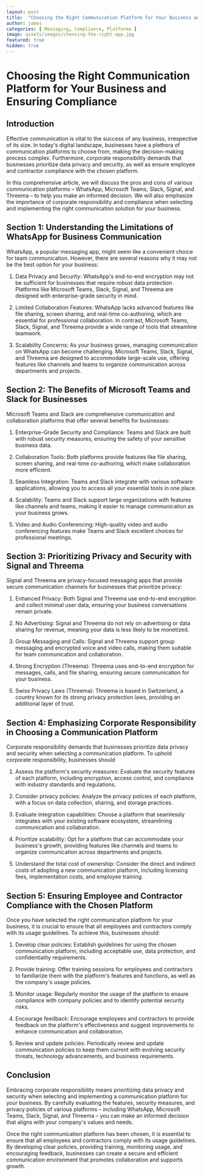 ```yaml
---
layout: post
title:  "Choosing the Right Communication Platform for Your Business and Ensuring Compliance"
author: james
categories: [ Messaging, Compliance, Platforms ]
image: assets/images/choosing-the-right-app.jpg
featured: true
hidden: true
---
```

# Choosing the Right Communication Platform for Your Business and Ensuring Compliance

## Introduction

Effective communication is vital to the success of any business, irrespective of its size. In today's digital landscape, businesses have a plethora of communication platforms to choose from, making the decision-making process complex. Furthermore, corporate responsibility demands that businesses prioritize data privacy and security, as well as ensure employee and contractor compliance with the chosen platform.

In this comprehensive article, we will discuss the pros and cons of various communication platforms – WhatsApp, Microsoft Teams, Slack, Signal, and Threema – to help you make an informed decision. We will also emphasize the importance of corporate responsibility and compliance when selecting and implementing the right communication solution for your business.

## Section 1: Understanding the Limitations of WhatsApp for Business Communication

WhatsApp, a popular messaging app, might seem like a convenient choice for team communication. However, there are several reasons why it may not be the best option for your business:

1. Data Privacy and Security: WhatsApp's end-to-end encryption may not be sufficient for businesses that require robust data protection. Platforms like Microsoft Teams, Slack, Signal, and Threema are designed with enterprise-grade security in mind.

2. Limited Collaboration Features: WhatsApp lacks advanced features like file sharing, screen sharing, and real-time co-authoring, which are essential for professional collaboration. In contrast, Microsoft Teams, Slack, Signal, and Threema provide a wide range of tools that streamline teamwork.

3. Scalability Concerns: As your business grows, managing communication on WhatsApp can become challenging. Microsoft Teams, Slack, Signal, and Threema are designed to accommodate large-scale use, offering features like channels and teams to organize communication across departments and projects.

## Section 2: The Benefits of Microsoft Teams and Slack for Businesses

Microsoft Teams and Slack are comprehensive communication and collaboration platforms that offer several benefits for businesses:

1. Enterprise-Grade Security and Compliance: Teams and Slack are built with robust security measures, ensuring the safety of your sensitive business data.

2. Collaboration Tools: Both platforms provide features like file sharing, screen sharing, and real-time co-authoring, which make collaboration more efficient.

3. Seamless Integration: Teams and Slack integrate with various software applications, allowing you to access all your essential tools in one place.

4. Scalability: Teams and Slack support large organizations with features like channels and teams, making it easier to manage communication as your business grows.

5. Video and Audio Conferencing: High-quality video and audio conferencing features make Teams and Slack excellent choices for professional meetings.

## Section 3: Prioritizing Privacy and Security with Signal and Threema

Signal and Threema are privacy-focused messaging apps that provide secure communication channels for businesses that prioritize privacy:

1. Enhanced Privacy: Both Signal and Threema use end-to-end encryption and collect minimal user data, ensuring your business conversations remain private.

2. No Advertising: Signal and Threema do not rely on advertising or data sharing for revenue, meaning your data is less likely to be monetized.

3. Group Messaging and Calls: Signal and Threema support group messaging and encrypted voice and video calls, making them suitable for team communication and collaboration.

4. Strong Encryption (Threema): Threema uses end-to-end encryption for messages, calls, and file sharing, ensuring secure communication for your business.

5. Swiss Privacy Laws (Threema): Threema is based in Switzerland, a country known for its strong privacy protection laws, providing an additional layer of trust.

## Section 4: Emphasizing Corporate Responsibility in Choosing a Communication Platform

Corporate responsibility demands that businesses prioritize data privacy and security when selecting a communication platform. To uphold corporate responsibility, businesses should
1. Assess the platform's security measures: Evaluate the security features of each platform, including encryption, access control, and compliance with industry standards and regulations.

2. Consider privacy policies: Analyze the privacy policies of each platform, with a focus on data collection, sharing, and storage practices.

3. Evaluate integration capabilities: Choose a platform that seamlessly integrates with your existing software ecosystem, streamlining communication and collaboration.

4. Prioritize scalability: Opt for a platform that can accommodate your business's growth, providing features like channels and teams to organize communication across departments and projects.

5. Understand the total cost of ownership: Consider the direct and indirect costs of adopting a new communication platform, including licensing fees, implementation costs, and employee training.

## Section 5: Ensuring Employee and Contractor Compliance with the Chosen Platform

Once you have selected the right communication platform for your business, it is crucial to ensure that all employees and contractors comply with its usage guidelines. To achieve this, businesses should:

1. Develop clear policies: Establish guidelines for using the chosen communication platform, including acceptable use, data protection, and confidentiality requirements.

2. Provide training: Offer training sessions for employees and contractors to familiarize them with the platform's features and functions, as well as the company's usage policies.

3. Monitor usage: Regularly monitor the usage of the platform to ensure compliance with company policies and to identify potential security risks.

4. Encourage feedback: Encourage employees and contractors to provide feedback on the platform's effectiveness and suggest improvements to enhance communication and collaboration.

5. Review and update policies: Periodically review and update communication policies to keep them current with evolving security threats, technology advancements, and business requirements.

## Conclusion

Embracing corporate responsibility means prioritizing data privacy and security when selecting and implementing a communication platform for your business. By carefully evaluating the features, security measures, and privacy policies of various platforms – including WhatsApp, Microsoft Teams, Slack, Signal, and Threema – you can make an informed decision that aligns with your company's values and needs.

Once the right communication platform has been chosen, it is essential to ensure that all employees and contractors comply with its usage guidelines. By developing clear policies, providing training, monitoring usage, and encouraging feedback, businesses can create a secure and efficient communication environment that promotes collaboration and supports growth.
